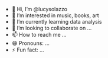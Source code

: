 - 👋 Hi, I’m @lucysolazzo
- 👀 I’m interested in music, books, art
- 🌱 I’m currently learning data analysis
- 💞️ I’m looking to collaborate on ...
- 📫 How to reach me ...
- 😄 Pronouns: ...
- ⚡ Fun fact: ...

<!---
lucysolazzo/lucysolazzo is a ✨ special ✨ repository because its `README.md` (this file) appears on your GitHub profile.
You can click the Preview link to take a look at your changes.
--->
